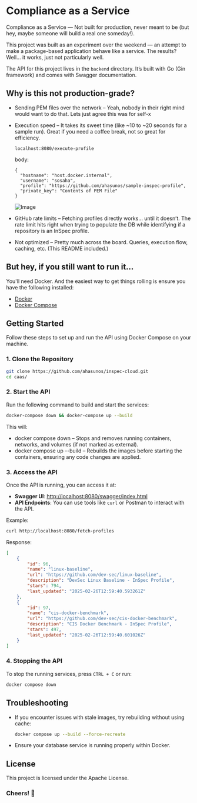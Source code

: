 # Compliance as a Service
Compliance as a Service — Not built for production, never meant to be (but hey, maybe someone will build a real one someday!).

This project was built as an experiment over the weekend — an attempt to make a package-based application behave like a service. The results? Well… it works, just not particularly well.

The API for this project lives in the `backend` directory. It’s built with Go (Gin framework) and comes with Swagger documentation.

## Why is this not production-grade?
- Sending PEM files over the network – Yeah, nobody in their right mind would want to do that. Lets just agree this was for self-x
- Execution speed – It takes its sweet time (like ~10 to ~20 seconds for a sample run). Great if you need a coffee break, not so great for efficiency.
  ```
  localhost:8080/execute-profile
  ```
  body:
  ```
  {
    "hostname": "host.docker.internal",
    "username": "sosaha",
    "profile": "https://github.com/ahasunos/sample-inspec-profile",
    "private_key": "Contents of PEM File"
  }
  ```

  ![Image](https://github.com/user-attachments/assets/7f3fa729-3709-4110-90b3-4e1cf67df185)
- GitHub rate limits – Fetching profiles directly works… until it doesn’t. The rate limit hits right when trying to populate the DB while identifying if a repository is an InSpec profile.
- Not optimized – Pretty much across the board. Queries, execution flow, caching, etc. (This README included.)

## But hey, if you still want to run it...
You'll need Docker. And the easiest way to get things rolling is ensure you have the following installed:
- [Docker](https://docs.docker.com/get-docker/)
- [Docker Compose](https://docs.docker.com/compose/install/)

## Getting Started

Follow these steps to set up and run the API using Docker Compose on your machine.

### 1. Clone the Repository

```sh
git clone https://github.com/ahasunos/inspec-cloud.git
cd caas/
```

### 2. Start the API

Run the following command to build and start the services:

```sh
docker-compose down && docker-compose up --build
```

This will:
- docker compose down – Stops and removes running containers, networks, and volumes (if not marked as external).
- docker compose up --build – Rebuilds the images before starting the containers, ensuring any code changes are applied.

### 3. Access the API

Once the API is running, you can access it at:

- **Swagger UI**: [http://localhost:8080/swagger/index.html](http://localhost:8080/swagger/index.html)
- **API Endpoints**: You can use tools like `curl` or Postman to interact with the API.

Example:

```sh
curl http://localhost:8080/fetch-profiles
```

Response:
```json
[
    {
        "id": 96,
        "name": "linux-baseline",
        "url": "https://github.com/dev-sec/linux-baseline",
        "description": "DevSec Linux Baseline - InSpec Profile",
        "stars": 794,
        "last_updated": "2025-02-26T12:59:40.593261Z"
    },
    {
        "id": 97,
        "name": "cis-docker-benchmark",
        "url": "https://github.com/dev-sec/cis-docker-benchmark",
        "description": "CIS Docker Benchmark - InSpec Profile",
        "stars": 497,
        "last_updated": "2025-02-26T12:59:40.601026Z"
    }
]
```

### 4. Stopping the API

To stop the running services, press `CTRL + C` or run:

```sh
docker compose down
```

## Troubleshooting

- If you encounter issues with stale images, try rebuilding without using cache:
  ```sh
  docker compose up --build --force-recreate
  ```
- Ensure your database service is running properly within Docker.

## License

This project is licensed under the Apache License.

### Cheers! 🍻

